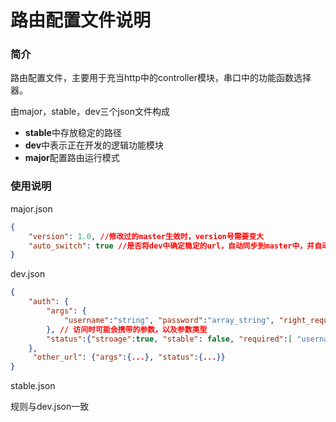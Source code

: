 # 路由配置文件说明

### 简介

路由配置文件，主要用于充当http中的controller模块，串口中的功能函数选择器。

由major，stable，dev三个json文件构成

- **stable**中存放稳定的路径
- **dev**中表示正在开发的逻辑功能模块
- **major**配置路由运行模式

### 使用说明

major.json

```json
{
    "version": 1.0, //修改过的master生效时，version号需要变大
    "auto_switch": true //是否将dev中确定稳定的url，自动同步到master中，并自动增加版本号
}
```

dev.json

```json
{
    "auth": {
        "args": {
            "username":"string", "password":"array_string", "right_required":"int"
        }, // 访问时可能会携带的参数，以及参数类型
        "status":{"stroage":true, "stable": false, "required":[ "username", "password"]}
    },
     "other_url": {"args":{...}, "status":{...}}
}
```

stable.json

规则与dev.json一致